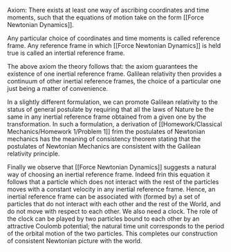 Axiom: There exists at least one way of ascribing coordinates and time moments, such that the equations of motion take on the form [[Force Newtonian Dynamics]].

Any particular choice of coordinates and time moments is called reference frame. Any reference frame in which [[Force Newtonian Dynamics]] is held true is called an intertial reference frame. 

The above axiom the theory follows that: the axiom guarantees the existence of one inertial reference frame. Galilean relativity then provides a continuum of other inertial reference frames, the choice of a particular one just being a matter of convenience.

In a slightly different formulation, we can promote Galilean relativity to the status of general postulate by requiring that all the laws of Nature be the same in any inertial reference frame obtained from a given one by the transformation. In such a formulation, a derivation of [[Homework/Classical Mechanics/Homework 1/Problem 1]] frim the postulates of Newtonian mechanics has the meaning of consistency theorem stating that the postulates of Newtonian Mechanics are consistent with the Galilean relativity principle. 

Finally we observe that [[Force Newtonian Dynamics]] suggests a natural way of choosing an inertial reference frame. Indeed frin this equation it follows that a particle which does not interact with the rest of the particles moves with a constant velocity in any inertial reference frame. Hence, an inertial reference frame can be associated with (formed by) a set of particles that do not interact with each other and the rest of the World, and do not move with respect to each other. We also need a clock. The role of the clock can be played by two particles bound to each other by an attractive Coulomb potential; the natural time unit corresponds to the period of the orbital motion of the two particles. This completes our construction of consistent Newtonian picture with the world. 